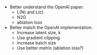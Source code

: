 - Better understand the OpenAI paper:
    - L(N) and L(c) 
    - N2G
    - ablation loss
- Better match the OpenAI implementation:
    - Increase latent size, k
    - Use gradient clipping 
    - Increase batch size
    - Use better metric (ablation loss?)